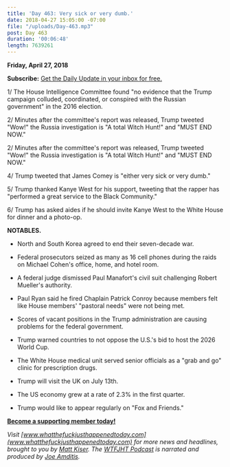 ```yaml
---
title: 'Day 463: Very sick or very dumb.'
date: 2018-04-27 15:05:00 -07:00
file: "/uploads/Day-463.mp3"
post: Day 463
duration: '00:06:48'
length: 7639261
---
```


**Friday, April 27, 2018**

**Subscribe:** [Get the Daily Update in your inbox for free.](https://whatthefuckjusthappenedtoday.com/subscribe/)

1/ The House Intelligence Committee found "no evidence that the Trump campaign colluded, coordinated, or conspired with the Russian government" in the 2016 election.

2/ Minutes after the committee's report was released, Trump tweeted "Wow!" the Russia investigation is "A total Witch Hunt!" and "MUST END NOW."

2/ Minutes after the committee's report was released, Trump tweeted "Wow!" the Russia investigation is "A total Witch Hunt!" and "MUST END NOW."

4/ Trump tweeted that James Comey is "either very sick or very dumb."

5/ Trump thanked Kanye West for his support, tweeting that the rapper has "performed a great service to the Black Community."

6/ Trump has asked aides if he should invite Kanye West to the White House for dinner and a photo-op.

**NOTABLES.**

* North and South Korea agreed to end their seven-decade war.

* Federal prosecutors seized as many as 16 cell phones during the raids on Michael Cohen's office, home, and hotel room.

* A federal judge dismissed Paul Manafort's civil suit challenging Robert Mueller's authority.

* Paul Ryan said he fired Chaplain Patrick Conroy because members felt like House members' "pastoral needs" were not being met.

* Scores of vacant positions in the Trump administration are causing problems for the federal government.

* Trump warned countries to not oppose the U.S.'s bid to host the 2026 World Cup.

* The White House medical unit served senior officials as a "grab and go" clinic for prescription drugs.

* Trump will visit the UK on July 13th.

* The US economy grew at a rate of 2.3% in the first quarter.

* Trump would like to appear regularly on "Fox and Friends."

**[Become a supporting member today!](https://whatthefuckjusthappenedtoday.com/membership/?utm_source=2017\+Donors&utm_campaign=8dccd905d9-&utm_medium=email&utm_term=0_3bd36f654c-8dccd905d9-169730397)**

*Visit [www.whatthefuckjusthappenedtoday.com](www.whatthefuckjusthappenedtoday.com) for more news and headlines, brought to you by [Matt Kiser](https://twitter.com/Matt_Kiser). The [WTFJHT Podcast](https://whatthefuckjusthappenedtoday.com/podcasts/) is narrated and produced by [Joe Amditis](https://twitter.com/jsamditis).*